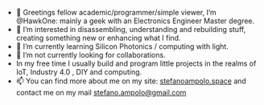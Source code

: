 - 👋 Greetings fellow academic/programmer/simple viewer, I’m @HawkOne: mainly a geek with an Electronics Engineer Master degree.
- 👀 I’m interested in disassembling, understanding and rebuilding stuff, creating something new or enhancing what I find.
- 🌱 I’m currently learning Silicon Photonics / computing with light.
- 💞️ I’m not currently looking for collaborations.
- In my free time I usually build and program little projects in the realms of IoT, Industry 4.0 , DIY and computing. 
- 📫 You can find more about me on my site:  <a href="stefanoampolo.space">stefanoampolo.space</a> and contact me on my mail stefano.ampolo@gmail.com

<!---
HawkOne/HawkOne is a ✨ special ✨ repository because its `README.md` (this file) appears on your GitHub profile.
You can click the Preview link to take a look at your changes.
--->
